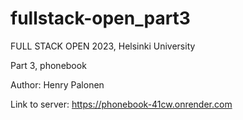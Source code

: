 # fullstack-open_part3

FULL STACK OPEN 2023, Helsinki University

Part 3, phonebook

Author: Henry Palonen

Link to server: https://phonebook-41cw.onrender.com

